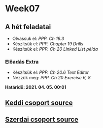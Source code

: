 # Week07

## A hét feladatai

* Olvassuk el: *PPP. Ch 19.3*
* Készítsük el: *PPP. Chapter 19 Drills*
* Készítsük el: *PPP. Ch 20 Linked List példa*

### Előadás Extra

* Készítsük el: *PPP. Ch 20.6 Text Editor*
* Nézzük meg: *PPP. Ch 20 Exercise 6, 8*

**Határidő: 2021. 04. 05. 00:01**

<!-- ## Összefoglalók -->
## [Keddi csoport source](../etc/week07/kedd/)

## [Szerdai csoport source](../etc/week07/szerda/)
